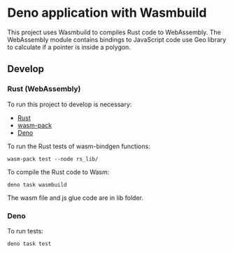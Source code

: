 # Deno application with Wasmbuild

This project uses Wasmbuild to compiles Rust code to WebAssembly. The
WebAssembly module contains bindings to JavaScript code use Geo library to
calculate if a pointer is inside a polygon.

## Develop

### Rust (WebAssembly)

To run this project to develop is necessary:

- [Rust](https://www.rust-lang.org/tools/install)
- [wasm-pack](https://rustwasm.github.io/wasm-pack/installer/)
- [Deno](https://deno.land/#installation)

To run the Rust tests of wasm-bindgen functions:

```
wasm-pack test --node rs_lib/
```

To compile the Rust code to Wasm:

```shell
deno task wasmbuild
```

The wasm file and js glue code are in lib folder.

### Deno

To run tests:

```shell
deno task test
```